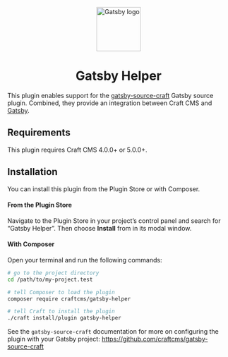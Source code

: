 <p align="center"><img src="./src/icon.svg" width="100" height="100" alt="Gatsby logo"></p>

<h1 align="center">Gatsby Helper</h1>

This plugin enables support for the [gatsby-source-craft](https://github.com/craftcms/gatsby-source-craft) Gatsby source plugin. Combined, they provide an integration between Craft CMS and [Gatsby](https://www.gatsbyjs.com/).

## Requirements

This plugin requires Craft CMS 4.0.0+ or 5.0.0+.

## Installation

You can install this plugin from the Plugin Store or with Composer.

#### From the Plugin Store

Navigate to the Plugin Store in your project’s control panel and search for “Gatsby Helper”. Then choose **Install** from in its modal window.

#### With Composer

Open your terminal and run the following commands:

```bash
# go to the project directory
cd /path/to/my-project.test

# tell Composer to load the plugin
composer require craftcms/gatsby-helper

# tell Craft to install the plugin
./craft install/plugin gatsby-helper
```

See the `gatsby-source-craft` documentation for more on configuring the plugin with your Gatsby project: https://github.com/craftcms/gatsby-source-craft
